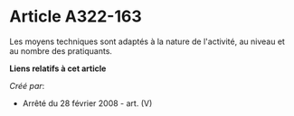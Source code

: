 # Article A322-163

Les moyens techniques sont adaptés à la nature de l'activité, au niveau et au nombre des pratiquants.

**Liens relatifs à cet article**

_Créé par_:

  - Arrêté du 28 février 2008 - art. (V)
